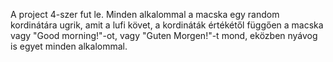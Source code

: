 A project 4-szer fut le. Minden alkalommal a macska egy random kordinátára ugrik, amit a lufi követ, a kordináták értékétől függően a macska vagy "Good morning!"-ot, vagy "Guten Morgen!"-t mond, eközben nyávog is egyet minden alkalommal.